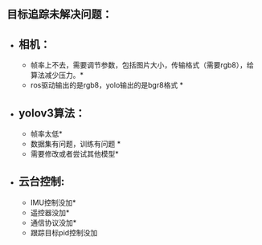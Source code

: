 ## 目标追踪未解决问题：

- ## 相机：	

  - 帧率上不去，需要调节参数，包括图片大小，传输格式（需要rgb8），给算法减少压力。*
  - ros驱动输出的是rgb8，yolo输出的是bgr8格式  *

- ## yolov3算法：

  - 帧率太低*
  - 数据集有问题，训练有问题 *
  - 需要修改或者尝试其他模型*

- ## 云台控制:

  - IMU控制没加*
  - 遥控器没加*
  - 通信协议没加*
  - 跟踪目标pid控制没加